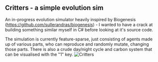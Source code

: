 ## Critters - a simple evolution sim
An in-progress evolution simulator heavily inspired by Biogenesis (https://github.com/sullerandras/biogenesis) - I wanted to have a crack at building something similar myself in C# before looking at it's source code.

The simulation is currently feature-sparse, just consisting of agents made up of various parts, who can reproduce and randomly mutate, changing those parts. There is also a crude day/night cycle and carbon system that can be visualised with the "1" key.
![Critters](https://github.com/user-attachments/assets/dfa5992b-65f4-42ac-a936-16582376b251)
